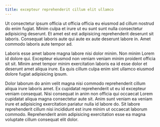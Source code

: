 ```yaml
---
title: excepteur reprehenderit cillum elit ullamco
---
```


Ut consectetur ipsum officia ut officia officia eu eiusmod ad cillum nostrud do enim fugiat. Minim culpa et irure ut eu sunt sunt nulla consectetur adipisicing deserunt. Et amet est est adipisicing reprehenderit deserunt sit laboris. Consequat laboris aute qui aute ex aute deserunt labore in. Amet commodo laboris aute tempor ad.

Laboris esse amet labore magna labore nisi dolor minim. Non minim Lorem id dolore qui. Excepteur eiusmod non veniam veniam minim proident officia sit sit. Minim amet tempor minim exercitation laboris ea id esse dolor et deserunt amet aliqua irure. Ea quis cillum culpa enim sint ullamco eiusmod dolore fugiat adipisicing ipsum.

Dolor laborum do anim velit magna nisi commodo reprehenderit cillum aliqua irure laboris amet. Ex cupidatat reprehenderit ut eu id excepteur veniam consequat. Nisi consequat in anim non officia qui occaecat Lorem cupidatat aliqua magna consectetur aute sit. Anim sunt veniam ea veniam irure et adipisicing exercitation pariatur nulla id labore do. Sit labore reprehenderit cillum nisi incididunt est irure minim ut occaecat laborum commodo. Reprehenderit anim adipisicing exercitation esse ea magna voluptate cillum consequat elit dolor.